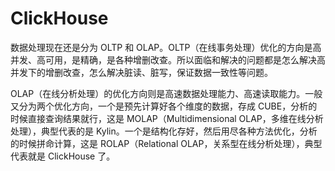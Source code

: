 # ClickHouse

数据处理现在还是分为 OLTP 和 OLAP。OLTP（在线事务处理）优化的方向是高并发、高可用，是精确，是各种增删改查。所以面临和解决的问题都是怎么解决高并发下的增删改查，怎么解决脏读、脏写，保证数据一致性等问题。

OLAP（在线分析处理）的优化方向则是高速数据处理能力、高速读取能力。一般又分为两个优化方向，一个是预先计算好各个维度的数据，存成 CUBE，分析的时候直接查询结果就行，这是 MOLAP（Multidimensional OLAP，多维在线分析处理），典型代表的是 Kylin。一个是结构化存好，然后用尽各种方法优化，分析的时候拼命计算，这是 ROLAP（Relational OLAP，关系型在线分析处理），典型代表就是 ClickHouse 了。
